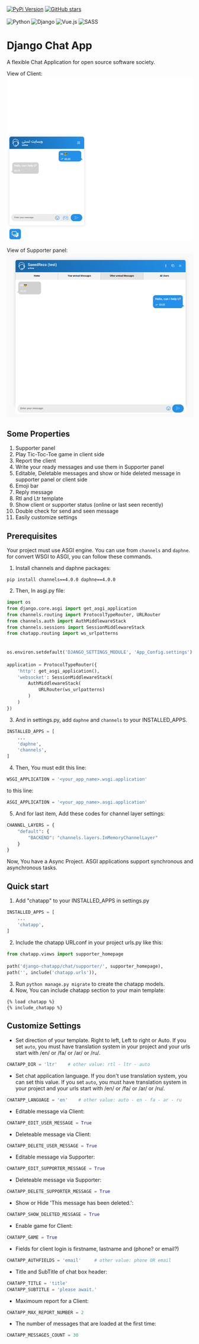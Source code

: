 [![PyPi Version](https://img.shields.io/pypi/v/django-chatapp.svg)](https://pypi.org/project/django-chatapp/1.4/)
[![GitHub stars](https://img.shields.io/github/stars/saeedrezaghazanfari/django-chat-app.svg?style=social)](https://github.com/saeedrezaghazanfari/django-chat-app)
<br><br>
![Python](https://img.shields.io/badge/python-3670A0?style=for-the-badge&logo=python&logoColor=ffdd54)
![Django](https://img.shields.io/badge/django-%23092E20.svg?style=for-the-badge&logo=django&logoColor=white)
![Vue.js](https://img.shields.io/badge/vuejs-%2335495e.svg?style=for-the-badge&logo=vuedotjs&logoColor=%234FC08D)
![SASS](https://img.shields.io/badge/SASS-hotpink.svg?style=for-the-badge&logo=SASS&logoColor=white)
# Django Chat App
A flexible Chat Application for open source software society.

View of Client:
![client chat view](https://github.com/saeedrezaghazanfari/my_css_layouts/blob/main/shared/djangochatapp-client.png)

View of Supporter panel:
![supporter panel view](https://github.com/saeedrezaghazanfari/my_css_layouts/blob/main/shared/djangochatapp-supporter.png)

## Some Properties
1. Supporter panel
2. Play Tic-Toc-Toe game in client side
3. Report the client
4. Write your ready messages and use them in Supporter panel
5. Editable, Deletable messages and show or hide deleted message in supporter panel or client side
6. Emoji bar
7. Reply message
8. Rtl and Ltr template
9. Show client or supporter status (online or last seen recently)
10. Double check for send and seen message
11. Easily customize settings
## Prerequisites
Your project must use ASGI engine. You can use from `channels` and `daphne`.
for convert WSGI to ASGI, you can follow these commands.
1. Install channels and daphne packages:
```
pip install channels==4.0.0 daphne==4.0.0
```
2. Then, In asgi.py file:
```python
import os
from django.core.asgi import get_asgi_application
from channels.routing import ProtocolTypeRouter, URLRouter
from channels.auth import AuthMiddlewareStack
from channels.sessions import SessionMiddlewareStack
from chatapp.routing import ws_urlpatterns


os.environ.setdefault('DJANGO_SETTINGS_MODULE', 'App_Config.settings')

application = ProtocolTypeRouter({
    'http': get_asgi_application(),
    'websocket': SessionMiddlewareStack(
        AuthMiddlewareStack(
            URLRouter(ws_urlpatterns)
        )
    )
})
```
3. And in settings.py, add `daphne` and `channels` to your INSTALLED_APPS.
```python
INSTALLED_APPS = [
    ...
    'daphne',
    'channels',
]
```
4. Then, You must edit this line:
```python
WSGI_APPLICATION = '<your_app_name>.wsgi.application'
```
to this line:
```python
ASGI_APPLICATION = '<your_app_name>.asgi.application'
```
5. And for last item, Add these codes for channel layer settings:
```python
CHANNEL_LAYERS = {
    "default": {
        "BACKEND": "channels.layers.InMemoryChannelLayer"
    }
}
```
Now, You have a Async Project. ASGI applications support synchronous and asynchronous tasks.



## Quick start
1. Add "chatapp" to your INSTALLED_APPS in settings.py
```python
INSTALLED_APPS = [
    ...
    'chatapp',
]
```
2. Include the chatapp URLconf in your project urls.py like this:
```python
from chatapp.views import supporter_homepage

path('django-chatapp/chat/supporter/', supporter_homepage),
path('', include('chatapp.urls')),
```
3. Run `python manage.py migrate` to create the chatapp models.
4. Now, You can include chatapp section to your main template:
```
{% load chatapp %}
{% include_chatapp %}
```


## Customize Settings

- Set direction of your template. Right to left, Left to right or Auto. If you set `auto`, you must have translation system in your project and your urls start with /en/ or /fa/ or /ar/ or /ru/. 
```python
CHATAPP_DIR = 'ltr'    # other value: rtl - ltr - auto
```

- Set chat application language. If you don't use translation system, you can set this value. If you set `auto`, you must have translation system in your project and your urls start with /en/ or /fa/ or /ar/ or /ru/. 
```python
CHATAPP_LANGUAGE = 'en'    # other value: auto - en - fa - ar - ru
```

- Editable message via Client:
```python
CHATAPP_EDIT_USER_MESSAGE = True
```

- Deleteable message via Client:
```python
CHATAPP_DELETE_USER_MESSAGE = True
```

- Editable message via Supporter:
```python
CHATAPP_EDIT_SUPPORTER_MESSAGE = True
```

- Deleteable message via Supporter:
```python
CHATAPP_DELETE_SUPPORTER_MESSAGE = True
```

- Show or Hide 'This message has been deleted.':
```python
CHATAPP_SHOW_DELETED_MESSAGE = True
```

- Enable game for Client:
```python
CHATAPP_GAME = True
```

- Fields for client login is firstname, lastname and (phone? or email?)
```python
CHATAPP_AUTHFIELDS = 'email'     # other value: phone OR email
```

- Title and SubTitle of chat box header:
```python
CHATAPP_TITLE = 'title'
CHATAPP_SUBTITLE = 'please await.'
```

- Maximoum report for a Client:
```python
CHATAPP_MAX_REPORT_NUMBER = 2
```

- The number of messages that are loaded at the first time:
```python
CHATAPP_MESSAGES_COUNT = 30
```
